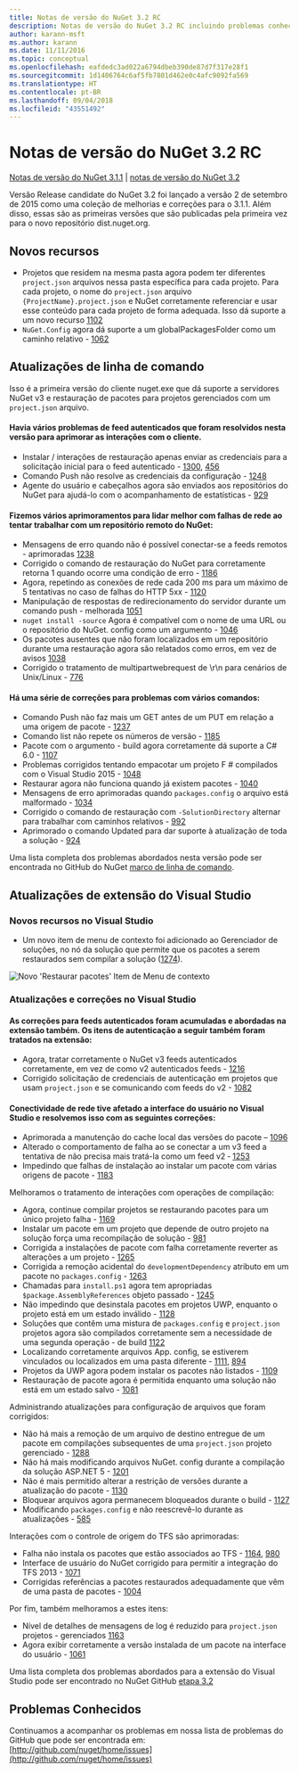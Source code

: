 ```yaml
---
title: Notas de versão do NuGet 3.2 RC
description: Notas de versão do NuGet 3.2 RC incluindo problemas conhecidos, correções de bugs, recursos adicionados e DCRs.
author: karann-msft
ms.author: karann
ms.date: 11/11/2016
ms.topic: conceptual
ms.openlocfilehash: eafdedc3ad022a6794dbeb390de87d7f317e28f1
ms.sourcegitcommit: 1d1406764c6af5fb7801d462e0c4afc9092fa569
ms.translationtype: HT
ms.contentlocale: pt-BR
ms.lasthandoff: 09/04/2018
ms.locfileid: "43551492"
---
```

# <a name="nuget-32-rc-release-notes"></a>Notas de versão do NuGet 3.2 RC

[Notas de versão do NuGet 3.1.1](../release-notes/nuget-3.1.1.md) | [notas de versão do NuGet 3.2](../release-notes/nuget-3.2.md)

Versão Release candidate do NuGet 3.2 foi lançado a versão 2 de setembro de 2015 como uma coleção de melhorias e correções para o 3.1.1.  Além disso, essas são as primeiras versões que são publicadas pela primeira vez para o novo repositório dist.nuget.org.

## <a name="new-features"></a>Novos recursos

* Projetos que residem na mesma pasta agora podem ter diferentes `project.json` arquivos nessa pasta específica para cada projeto.  Para cada projeto, o nome do `project.json` arquivo `{ProjectName}.project.json` e NuGet corretamente referenciar e usar esse conteúdo para cada projeto de forma adequada.  Isso dá suporte a um novo recurso [1102](https://github.com/NuGet/Home/issues/1102)
* `NuGet.Config` agora dá suporte a um globalPackagesFolder como um caminho relativo - [1062](https://github.com/NuGet/Home/issues/1062)

## <a name="command-line-updates"></a>Atualizações de linha de comando

Isso é a primeira versão do cliente nuget.exe que dá suporte a servidores NuGet v3 e restauração de pacotes para projetos gerenciados com um `project.json` arquivo.

#### <a name="there-were-a-number-of-authenticated-feed-issues-that-were-addressed-in-this-release-to-improve-interactions-with-the-client"></a>Havia vários problemas de feed autenticados que foram resolvidos nesta versão para aprimorar as interações com o cliente.

* Instalar / interações de restauração apenas enviar as credenciais para a solicitação inicial para o feed autenticado - [1300](https://github.com/NuGet/Home/issues/1300), [456](https://github.com/NuGet/Home/issues/456)
* Comando Push não resolve as credenciais da configuração - [1248](https://github.com/NuGet/Home/issues/1248)
* Agente do usuário e cabeçalhos agora são enviados aos repositórios do NuGet para ajudá-lo com o acompanhamento de estatísticas - [929](https://github.com/NuGet/Home/issues/929)

#### <a name="we-made-a-number-of-improvements-to-better-handle-network-failures-while-attempting-to-work-with-a-remote-nuget-repository"></a>Fizemos vários aprimoramentos para lidar melhor com falhas de rede ao tentar trabalhar com um repositório remoto do NuGet:

* Mensagens de erro quando não é possível conectar-se a feeds remotos - aprimoradas [1238](https://github.com/NuGet/Home/issues/1238)
* Corrigido o comando de restauração do NuGet para corretamente retorna 1 quando ocorre uma condição de erro - [1186](https://github.com/NuGet/Home/issues/1186)
* Agora, repetindo as conexões de rede cada 200 ms para um máximo de 5 tentativas no caso de falhas do HTTP 5xx - [1120](https://github.com/NuGet/Home/issues/1120)
* Manipulação de respostas de redirecionamento do servidor durante um comando push - melhorada [1051](https://github.com/NuGet/Home/issues/1051)
* `nuget install -source` Agora é compatível com o nome de uma URL ou o repositório do NuGet. config como um argumento - [1046](https://github.com/NuGet/Home/issues/1046)
* Os pacotes ausentes que não foram localizados em um repositório durante uma restauração agora são relatados como erros, em vez de avisos [1038](https://github.com/NuGet/Home/issues/1038)
* Corrigido o tratamento de multipartwebrequest de \r\n para cenários de Unix/Linux - [776](https://github.com/NuGet/Home/issues/776)

#### <a name="there-are-a-number-of-fixes-to-issues-with-various-commands"></a>Há uma série de correções para problemas com vários comandos:

* Comando Push não faz mais um GET antes de um PUT em relação a uma origem de pacote - [1237](https://github.com/NuGet/Home/issues/1237)
* Comando list não repete os números de versão - [1185](https://github.com/NuGet/Home/issues/1185)
* Pacote com o argumento - build agora corretamente dá suporte a C# 6.0 - [1107](https://github.com/NuGet/Home/issues/1107)
* Problemas corrigidos tentando empacotar um projeto F # compilados com o Visual Studio 2015 - [1048](https://github.com/NuGet/Home/issues/1048)
* Restaurar agora não funciona quando já existem pacotes - [1040](https://github.com/NuGet/Home/issues/1040)
* Mensagens de erro aprimoradas quando `packages.config` o arquivo está malformado - [1034](https://github.com/NuGet/Home/issues/1034)
* Corrigido o comando de restauração com `-SolutionDirectory` alternar para trabalhar com caminhos relativos - [992](https://github.com/NuGet/Home/issues/992)
* Aprimorado o comando Updated para dar suporte à atualização de toda a solução - [924](https://github.com/NuGet/Home/issues/924)

Uma lista completa dos problemas abordados nesta versão pode ser encontrada no GitHub do NuGet [marco de linha de comando](https://github.com/nuget/home/issues?utf8=%E2%9C%93&q=is%3Aissue+milestone%3A3.2.0-commandline+is%3Aclosed+-label%3AClosedAs%3ADuplicate).

## <a name="visual-studio-extension-updates"></a>Atualizações de extensão do Visual Studio

### <a name="new-features-in-visual-studio"></a>Novos recursos no Visual Studio

* Um novo item de menu de contexto foi adicionado ao Gerenciador de soluções, no nó da solução que permite que os pacotes a serem restaurados sem compilar a solução ([1274](https://github.com/NuGet/Home/issues/1274)).

![Novo 'Restaurar pacotes' Item de Menu de contexto](./media/NuGet-3.2/newContextMenu.png)

### <a name="updates-and-fixes-in-visual-studio"></a>Atualizações e correções no Visual Studio

#### <a name="the-fixes-for-authenticated-feeds-were-rolled-up-and-addressed-in-the-extension-as-well--the-following-authentication-items-were-also-addressed-in-the-extension"></a>As correções para feeds autenticados foram acumuladas e abordadas na extensão também.  Os itens de autenticação a seguir também foram tratados na extensão:

* Agora, tratar corretamente o NuGet v3 feeds autenticados corretamente, em vez de como v2 autenticados feeds - [1216](https://github.com/NuGet/Home/issues/1216)
* Corrigido solicitação de credenciais de autenticação em projetos que usam `project.json` e se comunicando com feeds do v2 - [1082](https://github.com/NuGet/Home/issues/1082)

#### <a name="network-connectivity-had-affected-the-user-interface-in-visual-studio-and-we-addressed-this-with-the-following-fixes"></a>Conectividade de rede tive afetado a interface do usuário no Visual Studio e resolvemos isso com as seguintes correções:

* Aprimorada a manutenção do cache local das versões do pacote – [1096](https://github.com/NuGet/Home/issues/1096)
* Alterado o comportamento de falha ao se conectar a um v3 feed a tentativa de não precisa mais tratá-la como um feed v2 ‑ [1253](https://github.com/NuGet/Home/issues/1253)
* Impedindo que falhas de instalação ao instalar um pacote com várias origens de pacote - [1183](https://github.com/NuGet/Home/issues/1183)

Melhoramos o tratamento de interações com operações de compilação:

* Agora, continue compilar projetos se restaurando pacotes para um único projeto falha - [1169](https://github.com/NuGet/Home/issues/1169)
* Instalar um pacote em um projeto que depende de outro projeto na solução força uma recompilação de solução - [981](https://github.com/NuGet/Home/issues/981)
* Corrigida a instalações de pacote com falha corretamente reverter as alterações a um projeto - [1265](https://github.com/NuGet/Home/issues/1265)
* Corrigida a remoção acidental do `developmentDependency` atributo em um pacote no `packages.config`  -  [1263](https://github.com/NuGet/Home/issues/1263)
* Chamadas para `install.ps1` agora tem apropriadas `$package.AssemblyReferences` objeto passado - [1245](https://github.com/NuGet/Home/issues/1245)
* Não impedindo que desinstala pacotes em projetos UWP, enquanto o projeto está em um estado inválido - [1128](https://github.com/NuGet/Home/issues/1128)
* Soluções que contêm uma mistura de `packages.config` e `project.json` projetos agora são compilados corretamente sem a necessidade de uma segunda operação - de build [1122](https://github.com/NuGet/Home/issues/1122)
* Localizando corretamente arquivos App. config, se estiverem vinculados ou localizados em uma pasta diferente - [1111](https://github.com/NuGet/Home/issues/1111), [894](https://github.com/NuGet/Home/issues/894)
* Projetos da UWP agora podem instalar os pacotes não listados - [1109](https://github.com/NuGet/Home/issues/1109)
* Restauração de pacote agora é permitida enquanto uma solução não está em um estado salvo - [1081](https://github.com/NuGet/Home/issues/1081)


Administrando atualizações para configuração de arquivos que foram corrigidos:

* Não há mais a remoção de um arquivo de destino entregue de um pacote em compilações subsequentes de uma `project.json` projeto gerenciado - [1288](https://github.com/NuGet/Home/issues/1288)
* Não há mais modificando arquivos NuGet. config durante a compilação da solução ASP.NET 5 - [1201](https://github.com/NuGet/Home/issues/1201)
* Não é mais permitido alterar a restrição de versões durante a atualização do pacote - [1130](https://github.com/NuGet/Home/issues/1130)
* Bloquear arquivos agora permanecem bloqueados durante o build - [1127](https://github.com/NuGet/Home/issues/1127)
* Modificando `packages.config` e não reescrevê-lo durante as atualizações - [585](https://github.com/NuGet/Home/issues/585)


Interações com o controle de origem do TFS são aprimoradas:

* Falha não instala os pacotes que estão associados ao TFS - [1164](https://github.com/NuGet/Home/issues/1164), [980](https://github.com/NuGet/Home/issues/980)
* Interface de usuário do NuGet corrigido para permitir a integração do TFS 2013 - [1071](https://github.com/NuGet/Home/issues/1071)
* Corrigidas referências a pacotes restaurados adequadamente que vêm de uma pasta de pacotes - [1004](https://github.com/NuGet/Home/issues/1004)

Por fim, também melhoramos a estes itens:

* Nível de detalhes de mensagens de log é reduzido para `project.json` projetos - gerenciados [1163](https://github.com/NuGet/Home/issues/1163)
* Agora exibir corretamente a versão instalada de um pacote na interface do usuário - [1061](https://github.com/NuGet/Home/issues/1061)


Uma lista completa dos problemas abordados para a extensão do Visual Studio pode ser encontrado no NuGet GitHub [etapa 3.2](https://github.com/nuget/home/issues?q=is%3Aissue+is%3Aclosed+-label%3AClosedAs%3ADuplicate+milestone%3A3.2)

## <a name="known-issues"></a>Problemas Conhecidos

Continuamos a acompanhar os problemas em nossa lista de problemas do GitHub que pode ser encontrada em: [http://github.com/nuget/home/issues](http://github.com/nuget/home/issues)